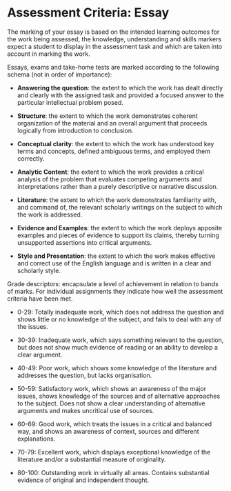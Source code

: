 # Assessment Criteria: Essay 

The marking of your essay is based on the intended learning outcomes for the work being assessed, the knowledge, understanding and skills markers expect a student to display in the assessment task and which are taken into account in marking the work. 

Essays, exams and take-home tests are marked according to the following schema (not in order of importance): 

 - **Answering the question**: the extent to which the work has dealt directly and clearly with the assigned task and provided a focused answer to the particular intellectual problem posed. 

 - **Structure**: the extent to which the work demonstrates coherent organization of the material and an overall argument that proceeds logically from introduction to conclusion. 

 - **Conceptual clarity**: the extent to which the work has understood key terms and concepts, defined ambiguous terms, and employed them correctly. 

 - **Analytic Content**: the extent to which the work provides a critical analysis of the problem that evaluates competing arguments and interpretations rather than a purely descriptive or narrative discussion. 

 - **Literature**: the extent to which the work demonstrates familiarity with, and command of, the relevant scholarly writings on the subject to which the work is addressed. 

 - **Evidence and Examples**: the extent to which the work deploys apposite examples and pieces of evidence to support its claims, thereby turning unsupported assertions into critical arguments. 

 - **Style and Presentation**: the extent to which the work makes effective and correct use of the English language and is written in a clear and scholarly style. 

Grade descriptors: encapsulate a level of achievement in relation to bands of marks. For individual assignments they indicate how well the assessment criteria have been met. 

 - 0-29: Totally inadequate work, which does not address the question and shows little or no knowledge of the subject, and fails to deal with any of the issues.

 - 30-39: Inadequate work, which says something relevant to the question, but does not show much evidence of reading or an ability to develop a clear argument.

 - 40-49: Poor work, which shows some knowledge of the literature and addresses the question, but lacks organisation.

 - 50-59: Satisfactory work, which shows an awareness of the major issues, shows knowledge of the sources and of alternative approaches to the subject. Does not show a clear understanding of alternative arguments and makes uncritical use of sources.

 - 60-69: Good work, which treats the issues in a critical and balanced way, and shows an awareness of context, sources and different explanations.

 - 70-79: Excellent work, which displays exceptional knowledge of the literature and/or a substantial measure of originality.

 - 80-100: Outstanding work in virtually all areas. Contains substantial evidence of original and independent thought.

